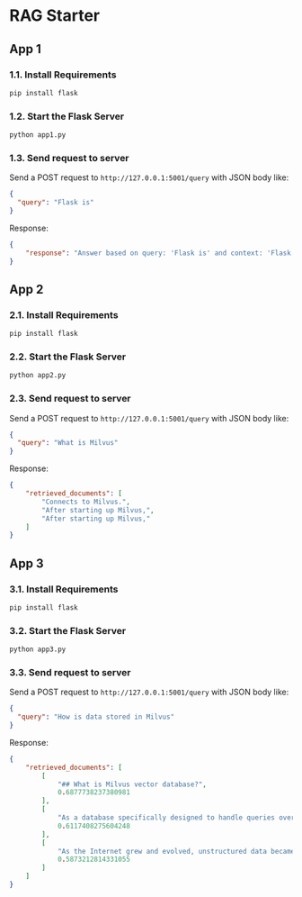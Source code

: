 # RAG Starter

## App 1

### 1.1. Install Requirements

```bash
pip install flask
```

### 1.2. Start the Flask Server

```bash
python app1.py
```

### 1.3. Send request to server

Send a POST request to `http://127.0.0.1:5001/query` with JSON body like:

```json
{
  "query": "Flask is"
}
```

Response:

```json
{
    "response": "Answer based on query: 'Flask is' and context: 'Flask is a lightweight web framework for Python.'"
}
```

## App 2

### 2.1. Install Requirements

```bash
pip install flask
```

### 2.2. Start the Flask Server

```bash
python app2.py
```

### 2.3. Send request to server

Send a POST request to `http://127.0.0.1:5001/query` with JSON body like:

```json
{
  "query": "What is Milvus"
}
```

Response:

```json
{
    "retrieved_documents": [
        "Connects to Milvus.",
        "After starting up Milvus,",
        "After starting up Milvus,"
    ]
}
```

## App 3

### 3.1. Install Requirements

```bash
pip install flask
```

### 3.2. Start the Flask Server

```bash
python app3.py
```

### 3.3. Send request to server

Send a POST request to `http://127.0.0.1:5001/query` with JSON body like:

```json
{
  "query": "How is data stored in Milvus"
}
```

Response:

```json
{
    "retrieved_documents": [
        [
            "## What is Milvus vector database?",
            0.6877738237380981
        ],
        [
            "As a database specifically designed to handle queries over input vectors, it is capable of indexing vectors on a trillion scale. Unlike existing relational databases which mainly deal with structured data following a pre-defined pattern, Milvus is designed from the bottom-up to handle embedding vectors converted from [unstructured data](#Unstructured-data).",
            0.6117408275604248
        ],
        [
            "As the Internet grew and evolved, unstructured data became more and more common, including emails, papers, IoT sensor data, Facebook photos, protein structures, and much more. In order for computers to understand and process unstructured data, these are converted into vectors using embedding techniques. Milvus stores and indexes these vectors. Milvus is able to analyze the correlation between two vectors by calculating their similarity distance. If the two embedding vectors are very similar, it means that the original data sources are similar as well.",
            0.5873212814331055
        ]
    ]
}
```
